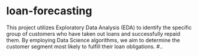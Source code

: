 # loan-forecasting
This project utilizes Exploratory Data Analysis (EDA) to identify the specific group of customers who have taken out loans and successfully repaid them. By employing Data Science algorithms, we aim to determine the customer segment most likely to fulfill their loan obligations.
#..
